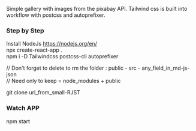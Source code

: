 Simple gallery with images from the pixabay API. Tailwind css is built into workflow with postcss and autoprefixer.

### Step by Step
Install NodeJs https://nodejs.org/en/ <br>
npx create-react-app . <br>
npm i -D Tailwindcss postcss-cli autoprefixer <br>

// Don't forget to delete to rm the folder : public - src - any_field_in_md-js-json
<br>
// Need only to keep = node_modules + public

git clone url_from_small-RJST

### Watch APP
npm start

